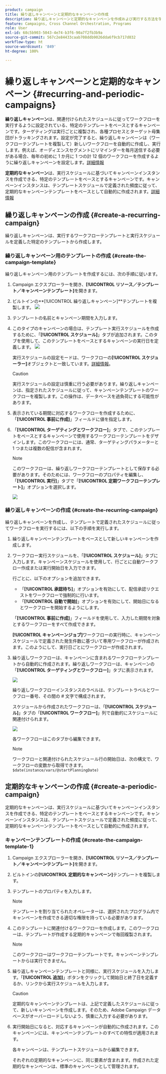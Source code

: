 ```yaml
---
product: campaign
title: 繰り返しキャンペーンと定期的なキャンペーンの作成
description: 繰り返しキャンペーンと定期的なキャンペーンを作成および実行する方法を学ぶ
feature: Campaigns, Cross Channel Orchestration, Programs
role: User
exl-id: 68c5b903-5043-4e74-b3f6-90a7f2fb3b9a
source-git-commit: 567c2e84433caab708ddb9026dda6f9cb717d032
workflow-type: ht
source-wordcount: '849'
ht-degree: 100%

---
```


# 繰り返しキャンペーンと定期的なキャンペーン {#recurring-and-periodic-campaigns}

**繰り返しキャンペーン**&#x200B;は、関連付けられたスケジュールに従ってワークフローを実行するように設定されている、特定のテンプレートをベースとするキャンペーンです。ターゲティングは実行ごとに複製され、各種プロセスとターゲット母集団がトラッキングされます。設定が完了すると、繰り返しキャンペーンは（ワークフローテンプレートを複製して）新しいワークフローを自動的に作成し、実行します。例えば、オーディエンスセグメントにリマインダーを毎月送信する必要がある場合、毎年の初めに 1 か月に 1 つの計 12 個のワークフローを作成するように繰り返しキャンペーンを設定します。[詳細情報](#create-a-recurring-campaign)

**定期的なキャンペーン**&#x200B;は、実行スケジュールに基づいてキャンペーンインスタンスを作成できる、特定のテンプレートをベースとするキャンペーンです。キャンペーンインスタンスは、テンプレートスケジュールで定義された頻度に従って、定期的なキャンペーンテンプレートをベースとして自動的に作成されます。[詳細情報](#create-a-periodic-campaign)

## 繰り返しキャンペーンの作成 {#create-a-recurring-campaign}

繰り返しキャンペーンは、実行するワークフローテンプレートと実行スケジュールを定義した特定のテンプレートから作成します。

### 繰り返しキャンペーン用のテンプレートの作成 {#create-the-campaign-template}

繰り返しキャンペーン用のテンプレートを作成するには、次の手順に従います。

1. Campaign エクスプローラーを開き、**[!UICONTROL リソース／テンプレート／キャンペーンテンプレート]**&#x200B;を開きます。
1. ビルトインの&#x200B;**[!UICONTROL 繰り返しキャンペーン]**テンプレートを複製します。
   ![](assets/recurring-campaign-duplicate.png)
1. テンプレートの名前とキャンペーン期間を入力します。
1. このタイプのキャンペーンの場合は、テンプレート実行スケジュールを作成するために、「**[!UICONTROL スケジュール]**」タブが追加されます。このタブを使用して、このテンプレートをベースとするキャンペーンの実行日を定義します。
   ![](assets/recurring-campaign-schedule.png)

   実行スケジュールの設定モードは、ワークフローの&#x200B;**[!UICONTROL スケジューラー]**&#x200B;オブジェクトと一致しています。[詳細情報](../workflow/scheduler.md)。

   >[!CAUTION]
   >
   >実行スケジュールの設定は慎重に行う必要があります。繰り返しキャンペーンは、指定されたスケジュールに従って、キャンペーンテンプレートのワークフローを複製します。この操作は、データベースを過負荷にする可能性があります。

1. 表示されている期間に対応するワークフローを作成するために、「**[!UICONTROL 事前に作成]**」フィールドに値を指定します。
1. 「**[!UICONTROL ターゲティングとワークフロー]**」タブで、このテンプレートをベースとするキャンペーンで使用するワークフローテンプレートをデザインします。このワークフローには、通常、ターゲティングパラメーターと 1 つまたは複数の配信が含まれます。

   >[!NOTE]
   >
   >このワークフローは、繰り返しワークフローテンプレートとして保存する必要があります。そのためには、ワークフローのプロパティを編集し、「**[!UICONTROL 実行]**」タブで「**[!UICONTROL 定期ワークフローテンプレート]**」オプションを選択します。

   ![](assets/recurring-campaign-wf-properties.png)

### 繰り返しキャンペーンの作成 {#create-the-recurring-campaign}

繰り返しキャンペーンを作成し、テンプレートで定義されたスケジュールに従ってワークフローを実行するには、以下の手順を実行します。

1. 繰り返しキャンペーンテンプレートをベースとして新しいキャンペーンを作成します。
1. ワークフロー実行スケジュールを、「**[!UICONTROL スケジュール]**」タブに入力します。キャンペーンスケジュールを使用して、行ごとに自動ワークフロー作成または実行開始日を入力できます。

   行ごとに、以下のオプションを追加できます。

   * 「**[!UICONTROL 承認待ち]**」オプションを有効にして、配信承認リクエストをワークフローで強制的に行います。
   * 「**[!UICONTROL 自動で開始]**」オプションを有効にして、開始日になるとワークフローを開始するようにします。

   「**[!UICONTROL 事前に作成]**」フィールドを使用して、入力した期間を対象とするワークフローをすべて作成できます。

   **[!UICONTROL キャンペーンジョブ]**&#x200B;ワークフローの実行時に、キャンペーンスケジュールで定義された発生件数に基づいて専用ワークフローが作成されます。このようにして、実行日ごとにワークフローが作成されます。

1. 繰り返しワークフローは、キャンペーンに含まれるワークフローテンプレートから自動的に作成されます。繰り返しワークフローは、キャンペーンの「**[!UICONTROL ターゲティングとワークフロー]**」タブに表示されます。

   ![](assets/recurring-wf-created.png)

   繰り返しワークフローインスタンスのラベルは、テンプレートラベルとワークフロー番号、その間の # 文字で構成されます。

   スケジュールから作成されたワークフローは、「**[!UICONTROL スケジュール]**」タブの「**[!UICONTROL ワークフロー]**」列で自動的にスケジュールに関連付けられます。

   ![](assets/recurring-wf-schedule-executed.png)

   各ワークフローはこのタブから編集できます。

   >[!NOTE]
   >
   >ワークフローと関連付けられたスケジュール行の開始日は、次の構文で、ワークフローの変数から取得できます。\
   >`$date(instance/vars/@startPlanningDate)`

## 定期的なキャンペーンの作成 {#create-a-periodic-campaign}

定期的なキャンペーンは、実行スケジュールに基づいてキャンペーンインスタンスを作成できる、特定のテンプレートをベースとするキャンペーンです。キャンペーンインスタンスは、テンプレートスケジュールで定義された頻度に従って、定期的なキャンペーンテンプレートをベースとして自動的に作成されます。

### キャンペーンテンプレートの作成 {#create-the-campaign-template-1}

1. Campaign エクスプローラーを開き、**[!UICONTROL リソース／テンプレート／キャンペーンテンプレート]**&#x200B;を開きます。
1. ビルトインの&#x200B;**[!UICONTROL 定期的なキャンペーン]**&#x200B;テンプレートを複製します。
1. テンプレートのプロパティを入力します。

   >[!NOTE]
   >
   >テンプレートを割り当てられたオペレーターは、選択されたプログラム内でキャンペーンを作成できる適切な権限を持っている必要があります。

1. このテンプレートに関連付けるワークフローを作成します。このワークフローは、テンプレートが作成する定期的キャンペーンで毎回複製されます。

   >[!NOTE]
   >
   >このワークフローはワークフローテンプレートです。キャンペーンテンプレートからは実行できません。

1. 繰り返しキャンペーンテンプレートと同様に、実行スケジュールを入力します。「**[!UICONTROL 追加]**」ボタンをクリックして開始日と終了日を定義するか、リンクから実行スケジュールを入力します。

   >[!CAUTION]
   >
   >定期的なキャンペーンテンプレートは、上記で定義したスケジュールに従って、新しいキャンペーンを作成します。そのため、Adobe Campaign データベースがオーバーロードしないよう、慎重に入力する必要があります。

1. 実行開始日になると、対応するキャンペーンが自動的に作成されます。このキャンペーンには、キャンペーンテンプレートのすべての特性が適用されます。

   各キャンペーンは、テンプレートスケジュールから編集できます。

   それぞれの定期的なキャンペーンに、同じ要素が含まれます。作成された定期的なキャンペーンは、標準のキャンペーンとして管理されます。
